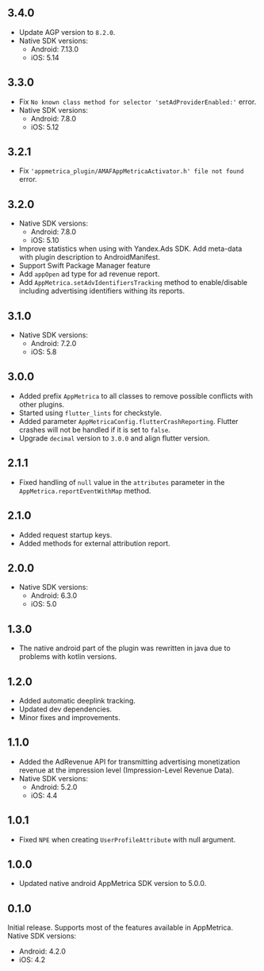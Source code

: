 ## 3.4.0

- Update AGP version to `8.2.0`.
- Native SDK versions:
  - Android: 7.13.0
  - iOS: 5.14

## 3.3.0

- Fix `No known class method for selector 'setAdProviderEnabled:'` error.
- Native SDK versions:
  - Android: 7.8.0
  - iOS: 5.12

## 3.2.1

- Fix `'appmetrica_plugin/AMAFAppMetricaActivator.h' file not found` error.

## 3.2.0

- Native SDK versions:
  - Android: 7.8.0
  - iOS: 5.10
- Improve statistics when using with Yandex.Ads SDK. Add meta-data with plugin description to AndroidManifest.
- Support Swift Package Manager feature
- Add `appOpen` ad type for ad revenue report.
- Add `AppMetrica.setAdvIdentifiersTracking` method to enable/disable including advertising identifiers withing its reports.

## 3.1.0

- Native SDK versions:
  - Android: 7.2.0
  - iOS: 5.8

## 3.0.0

- Added prefix `AppMetrica` to all classes to remove possible conflicts with other plugins.
- Started using `flutter_lints` for checkstyle.
- Added parameter `AppMetricaConfig.flutterCrashReporting`. Flutter crashes will not be handled if it is set to `false`.
- Upgrade `decimal` version to `3.0.0` and align flutter version.

## 2.1.1

- Fixed handling of `null` value in the `attributes` parameter in the `AppMetrica.reportEventWithMap` method.

## 2.1.0

- Added request startup keys.
- Added methods for external attribution report.

## 2.0.0

- Native SDK versions:
  - Android: 6.3.0
  - iOS: 5.0

## 1.3.0

- The native android part of the plugin was rewritten in java due to problems with kotlin versions.

## 1.2.0

- Added automatic deeplink tracking.
- Updated dev dependencies.
- Minor fixes and improvements.

## 1.1.0

- Added the AdRevenue API for transmitting advertising monetization revenue at the impression level (Impression-Level Revenue Data).
- Native SDK versions:
  - Android: 5.2.0
  - iOS: 4.4

## 1.0.1

- Fixed `NPE` when creating `UserProfileAttribute` with null argument.

## 1.0.0

- Updated native android AppMetrica SDK version to 5.0.0.

## 0.1.0

Initial release. Supports most of the features available in AppMetrica.  
Native SDK versions:
- Android: 4.2.0
- iOS: 4.2
